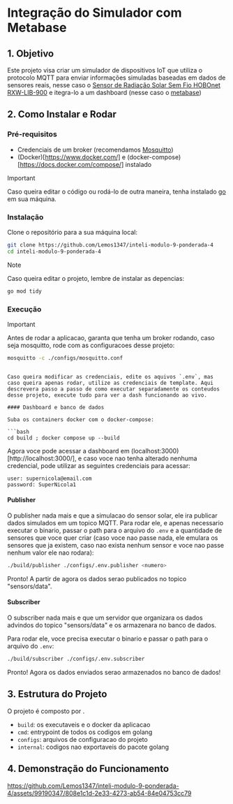 # Integração do Simulador com Metabase

## 1. Objetivo

Este projeto visa criar um simulador de dispositivos IoT que utiliza o protocolo MQTT para enviar informações simuladas baseadas em dados de sensores reais, nesse caso o [Sensor de Radiação Solar Sem Fio HOBOnet RXW-LIB-900](https://sigmasensors.com.br/produtos/sensor-de-radiacao-solar-sem-fio-hobonet-rxw-lib-900) e itegra-lo a um dashboard (nesse caso o [metabase](https://www.metabase.com/))

## 2. Como Instalar e Rodar

### Pré-requisitos

- Credenciais de um broker (recomendamos [Mosquitto](https://mosquitto.org/))
- (Docker)[https://www.docker.com/] e (docker-compose)[https://docs.docker.com/compose/] instalado

> [!IMPORTANT]
> Caso queira editar o código ou rodá-lo de outra maneira, tenha instalado [go](https://go.dev/doc/install) em sua máquina.

### Instalação

Clone o repositório para a sua máquina local:

```bash
git clone https://github.com/Lemos1347/inteli-modulo-9-ponderada-4
cd inteli-modulo-9-ponderada-4
```

> [!NOTE]
> Caso queira editar o projeto, lembre de instalar as depencias:
>
> ```bash
> go mod tidy
> ```

### Execução

> [!IMPORTANT]
> Antes de rodar a aplicacao, garanta que tenha um broker rodando, caso seja mosquitto, rode com as configuracoes desse projeto:
>
> ```bash
> mosquitto -c ./configs/mosquitto.conf
> ```

````

Caso queira modificar as credenciais, edite os aquivos `.env`, mas caso queira apenas rodar, utilize as credenciais de template. Aqui descrevera passo a passo de como executar separadamente os conteudos desse projeto, execute tudo para ver a dash funcionando ao vivo.

#### Dashboard e banco de dados

Suba os containers docker com o docker-compose:

```bash
cd build ; docker compose up --build
````

Agora voce pode acessar a dashboard em (localhost:3000)[http://localhost:3000/], e caso voce nao tenha alterado nenhuma credencial, pode utilizar as seguintes credenciais para acessar:

```
user: supernicola@email.com
password: SuperNicola1
```

#### Publisher

O publisher nada mais e que a simulacao do sensor solar, ele ira publicar dados simulados em um topico MQTT. Para rodar ele, e apenas necessario executar o binario, passar o path para o arquivo do `.env` e a quantidade de sensores que voce quer criar (caso voce nao passe nada, ele emulara os sensores que ja existem, caso nao exista nenhum sensor e voce nao passe nenhum valor ele nao rodara):

```bash
./build/publisher ./configs/.env.publisher <numero>
```

Pronto! A partir de agora os dados serao publicados no topico "sensors/data".

#### Subscriber

O subscriber nada mais e que um servidor que organizara os dados advindos do topico "sensors/data" e os armazenara no banco de dados.

Para rodar ele, voce precisa executar o binario e passar o path para o arquivo do `.env`:

```bash
./build/subscriber ./configs/.env.subscriber
```

Pronto! Agora os dados enviados serao armazenados no banco de dados!

## 3. Estrutura do Projeto

O projeto é composto por .

- `build`: os executaveis e o docker da aplicacao
- `cmd`: entrypoint de todos os codigos em golang
- `configs`: arquivos de configuracao do projeto
- `internal`: codigos nao exportaveis do pacote golang

## 4. Demonstração do Funcionamento

https://github.com/Lemos1347/inteli-modulo-9-ponderada-4/assets/99190347/808e1c1d-2e33-4273-ab54-84e04753cc79

